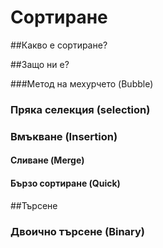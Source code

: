 Сортиране
=====================

##Какво е сортиране?

##Защо ни е?

###Метод на мехурчето (Bubble)

### Пряка селекция (selection)

### Вмъкване (Insertion)

#### Сливане (Merge)

#### Бързо сортиране (Quick)


##Търсене

### Двоично търсене (Binary)

###